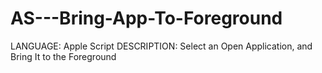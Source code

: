 # AS---Bring-App-To-Foreground
LANGUAGE:     Apple Script
DESCRIPTION:  Select an Open Application, and Bring It to the Foreground
